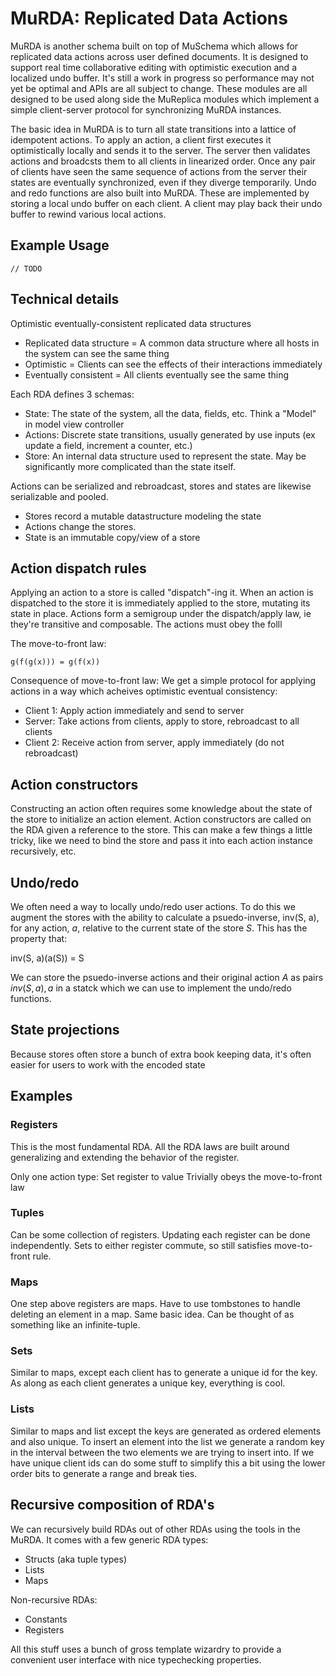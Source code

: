 # MuRDA: Replicated Data Actions

MuRDA is another schema built on top of MuSchema which allows for replicated data actions across user defined documents.  It is designed to support real time collaborative editing with optimistic execution and a localized undo buffer.  It's still a work in progress so performance may not yet be optimal and APIs are all subject to change.  These modules are all designed to be used along side the MuReplica modules which implement a simple client-server protocol for synchronizing MuRDA instances.

The basic idea in MuRDA is to turn all state transitions into a lattice of idempotent actions.  To apply an action, a client first executes it optimistically locally and sends it to the server.  The server then validates actions and broadcsts them to all clients in linearized order.  Once any pair of clients have seen the same sequence of actions from the server their states are eventually synchronized, even if they diverge temporarily. Undo and redo functions are also built into MuRDA.  These are implemented by storing a local undo buffer on each client.  A client may play back their undo buffer to rewind various local actions.

## Example Usage

```
// TODO
```

## Technical details

Optimistic eventually-consistent replicated data structures

* Replicated data structure = A common data structure where all hosts in the system can see the same thing
* Optimistic = Clients can see the effects of their interactions immediately
* Eventually consistent = All clients eventually see the same thing

Each RDA defines 3 schemas:

* State: The state of the system, all the data, fields, etc.  Think a "Model" in model view controller
* Actions: Discrete state transitions, usually generated by use inputs (ex update a field, increment a counter, etc.)
* Store: An internal data structure used to represent the state.  May be significantly more complicated than the state itself.

Actions can be serialized and rebroadcast, stores and states are likewise serializable and pooled.

* Stores record a mutable datastructure modeling the state
* Actions change the stores.
* State is an immutable copy/view of a store

## Action dispatch rules

Applying an action to a store is called "dispatch"-ing it.
When an action is dispatched to the store it is immediately applied to the store, mutating its state in place.
Actions form a semigroup under the dispatch/apply law, ie they're transitive and composable.
The actions must obey the folll

The move-to-front law:

    g(f(g(x))) = g(f(x))

Consequence of move-to-front law: We get a simple protocol for applying actions in a way which acheives optimistic eventual consistency:

* Client 1: Apply action immediately and send to server
* Server: Take actions from clients, apply to store, rebroadcast to all clients
* Client 2: Receive action from server, apply immediately (do not rebroadcast)

## Action constructors

Constructing an action often requires some knowledge about the state of the store to initialize an action element.
Action constructors are called on the RDA given a reference to the store.
This can make a few things a little tricky, like we need to bind the store and pass it into each action instance recursively, etc.

## Undo/redo

We often need a way to locally undo/redo user actions.
To do this we augment the stores with the ability to calculate a psuedo-inverse, inv(S, a), for any action, $a$, relative to the current state of the store $S$.
This has the property that:

inv(S, a)(a(S)) = S

We can store the psuedo-inverse actions and their original action $A$ as pairs $inv(S, a), a$ in a statck which we can use to implement the undo/redo functions.

## State projections

Because stores often store a bunch of extra book keeping data, it's often easier for users to work with the encoded state

## Examples

### Registers

This is the most fundamental RDA.
All the RDA laws are built around generalizing and extending the behavior of the register.

Only one action type:  Set register to value
Trivially obeys the move-to-front law

### Tuples

Can be some collection of registers.
Updating each register can be done independently.
Sets to either register commute, so still satisfies move-to-front rule.

### Maps

One step above registers are maps.
Have to use tombstones to handle deleting an element in a map.
Same basic idea.
Can be thought of as something like an infinite-tuple.

### Sets

Similar to maps, except each client has to generate a unique id for the key.
As along as each client generates a unique key, everything is cool.

### Lists

Similar to maps and list except the keys are generated as ordered elements and also unique.
To insert an element into the list we generate a random key in the interval between the two elements we are trying to insert into.
If we have unique client ids can do some stuff to simplify this a bit using the lower order bits to generate a range and break ties.

## Recursive composition of RDA's

We can recursively build RDAs out of other RDAs using the tools in the MuRDA.  It comes with a few generic RDA types:

* Structs (aka tuple types)
* Lists
* Maps

Non-recursive RDAs:

* Constants
* Registers

All this stuff uses a bunch of gross template wizardry to provide a convenient user interface with nice typechecking properties.
